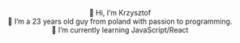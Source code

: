  <center>👋 Hi, I’m Krzysztof<br>
👀 I’m a 23 years old guy from poland with passion to programming.<br>
🌱 I’m currently learning JavaScript/React<br>
